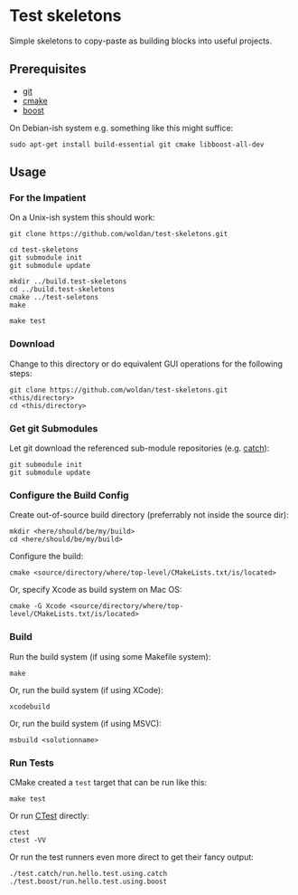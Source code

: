 # Test skeletons

Simple skeletons to copy-paste as building blocks into useful projects.

## Prerequisites

 * [git](http://git-scm.com/)
 * [cmake](http://www.cmake.org/)
 * [boost](http://www.boost.org/)

On Debian-ish system e.g. something like this might suffice:

    sudo apt-get install build-essential git cmake libboost-all-dev

## Usage

### For the Impatient

On a Unix-ish system this should work:

    git clone https://github.com/woldan/test-skeletons.git

    cd test-skeletons
    git submodule init
    git submodule update

    mkdir ../build.test-skeletons
    cd ../build.test-skeletons
    cmake ../test-seletons
    make

    make test

### Download

Change to this directory or do equivalent GUI operations for the following steps:

    git clone https://github.com/woldan/test-skeletons.git <this/directory>
    cd <this/directory>

### Get git Submodules

Let git download the referenced sub-module repositories (e.g. [catch](https://github.com/philsquared/Catch.git)):

    git submodule init
    git submodule update

### Configure the Build Config

Create out-of-source build directory (preferrably not inside the source dir):

    mkdir <here/should/be/my/build>
    cd <here/should/be/my/build>

Configure the build:

    cmake <source/directory/where/top-level/CMakeLists.txt/is/located>

Or, specify Xcode as build system on Mac OS:

    cmake -G Xcode <source/directory/where/top-level/CMakeLists.txt/is/located>

### Build

Run the build system (if using some Makefile system):

    make

Or, run the build system (if using XCode):

    xcodebuild

Or, run the build system (if using MSVC):

    msbuild <solutionname>

### Run Tests

CMake created a `test` target that can be run like this:

    make test

Or run [CTest](file:///d:/local/cmake/doc/cmake-2.8/ctest.html) directly:

    ctest
    ctest -VV

Or run the test runners even more direct to get their fancy output:

    ./test.catch/run.hello.test.using.catch
    ./test.boost/run.hello.test.using.boost
